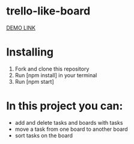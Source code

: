 # trello-like-board
[DEMO LINK](https://hanna-kuzii.github.io/trello-like-board/)

# Installing

  1. Fork and clone this repository
  2. Run [npm install] in your terminal
  3. Run [npm start]

# In this project you can:
- add and delete tasks and boards with tasks
- move a task from one board to another board
- sort tasks on the board
